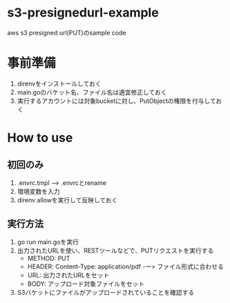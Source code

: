 # s3-presignedurl-example

aws s3 presigned url(PUT)のsample code

# 事前準備

1. direnvをインストールしておく
2. main.goのバケット名、ファイル名は適宜修正しておく
3. 実行するアカウントには対象bucketに対し、PutObjectの権限を付与しておく

# How to use

## 初回のみ
1. .envrc.tmpl --> .envrcとrename
2. 環境変数を入力
3. direnv allowを実行して反映しておく

## 実行方法
1. go run main.goを実行
2. 出力されたURLを使い、RESTツールなどで、PUTリクエストを実行する
   - METHOD: PUT
   - HEADER: Content-Type: application/pdf
   -ー> ファイル形式に合わせる 
   - URL: 出力されたURLをセット
   - BODY: アップロード対象ファイルをセット
3. S3バケットにファイルがアップロードされていることを確認する